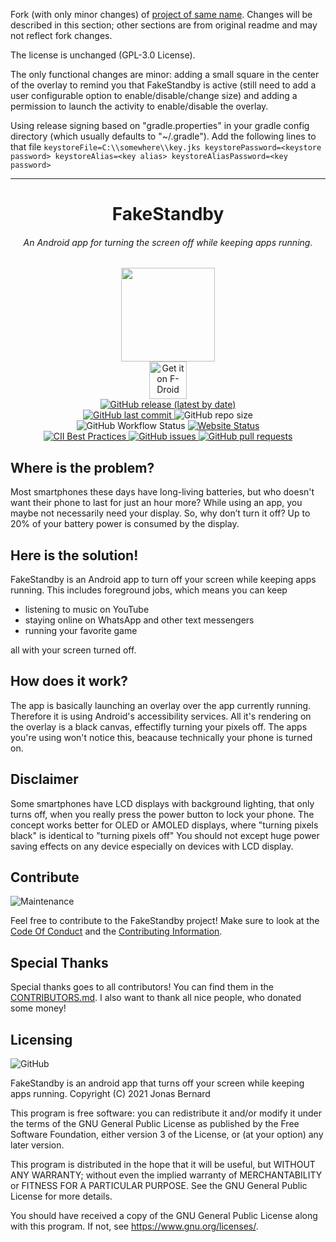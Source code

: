 Fork (with only minor changes) of [project of same name](https://github.com/JonasBernard/FakeStandby). Changes will be described in this section; other sections are from original readme and may not reflect fork changes.

The license is unchanged (GPL-3.0 License).

The only functional changes are minor: adding a small square in the center of the overlay to remind you that FakeStandby is active (still need to add a user configurable option to enable/disable/change size) and adding a permission to launch the activity to enable/disable the overlay.

Using release signing based on "gradle.properties" in your gradle config directory (which usually defaults to "~/.gradle").
Add the following lines to that file `
keystoreFile=C:\\somewhere\\key.jks
keystorePassword=<keystore password>
keystoreAlias=<key alias>
keystoreAliasPassword=<key password>
`

---

<div>
   <h1 align="center">FakeStandby<br><h6 align="center">An Android app for turning the screen off while keeping apps running.</h6></h1>
   <p align="center">
     <img src="branding/app_icon_round.svg" height="150"><br>
     <a href="https://f-droid.org/packages/android.jonas.fakestandby/">
       <img src="https://fdroid.gitlab.io/artwork/badge/get-it-on.png" alt="Get it on F-Droid" height="60">
     </a><br>
     <a href="https://github.com/JonasBernard/FakeStandby/releases">
       <img src="https://img.shields.io/github/v/release/JonasBernard/FakeStandby" alt="GitHub release (latest by date)">
     </a><br>
     <a href="https://github.com/JonasBernard/FakeStandby/commits/master">
       <img src="https://img.shields.io/github/last-commit/JonasBernard/FakeStandby" alt="GitHub last commit">
     </a>
     <img src="https://img.shields.io/github/repo-size/JonasBernard/FakeStandby?label=repository%20size" alt="GitHub repo size">
     <br>
     <img src="https://img.shields.io/github/workflow/status/JonasBernard/FakeStandby/Android%20CI" alt="GitHub Workflow Status">
     <a href="https://fakestandby.jonasbernard.de/">
       <img src="https://img.shields.io/website?down_color=red&down_message=offline&up_color=light-green&up_message=online&url=https%3A%2F%2Ffakestandby.jonasbernard.de" alt="Website Status">
     </a><br>
     <a href="https://bestpractices.coreinfrastructure.org/projects/4235">
       <img src="https://bestpractices.coreinfrastructure.org/projects/4235/badge" alt="CII Best Practices">
     </a>
     <a href="https://github.com/JonasBernard/FakeStandby/issues">
       <img src="https://img.shields.io/github/issues-raw/JonasBernard/FakeStandby" alt="GitHub issues">
     </a>
     <a href="https://github.com/JonasBernard/FakeStandby/pulls">
       <img src="https://img.shields.io/github/issues-pr-raw/JonasBernard/FakeStandby" alt="GitHub pull requests">
     </a>
   </p>
</div>

## Where is the problem?

Most smartphones these days have long-living batteries, but who doesn't want their phone to last for just an hour more?
While using an app, you maybe not necessarily need your display. So, why don’t turn it off? Up to 20% of your battery
power is consumed by the display.

## Here is the solution!

FakeStandby is an Android app to turn off your screen while keeping apps running. This includes foreground jobs, which means
you can keep

- listening to music on YouTube
- staying online on WhatsApp and other text messengers
- running your favorite game

all with your screen turned off.

## How does it work?

The app is basically launching an overlay over the app currently running. Therefore it is using Android's accessibility services. All it's rendering
on the overlay is a black canvas, effectifly turning your pixels off. The apps you're using won't notice this, beacause technically your phone is turned on.

## Disclaimer

Some smartphones have LCD displays with background lighting, that only turns off, when you really press the power button to lock your phone.
The concept works better for OLED or AMOLED displays, where "turning pixels black" is identical to "turning pixels off"
You should not except huge power saving effects on any device especially on devices with LCD display.

## Contribute
![Maintenance](https://img.shields.io/maintenance/yes/2021)

Feel free to contribute to the FakeStandby project! Make sure to look at the [Code Of Conduct](CODE_OF_CONDUCT.md) and the [Contributing Information](CONTRIBUTING.md).

## Special Thanks

Special thanks goes to all contributors! You can find them in the [CONTRIBUTORS.md](CONTRIBUTORS.md).
I also want to thank all nice people, who donated some money!

## Licensing 
![GitHub](https://img.shields.io/github/license/JonasBernard/FakeStandby?color=light-green)

FakeStandby is an android app that turns off your screen while keeping apps running.
Copyright (C) 2021  Jonas Bernard

This program is free software: you can redistribute it and/or modify
it under the terms of the GNU General Public License as published by
the Free Software Foundation, either version 3 of the License, or
(at your option) any later version.

This program is distributed in the hope that it will be useful,
but WITHOUT ANY WARRANTY; without even the implied warranty of
MERCHANTABILITY or FITNESS FOR A PARTICULAR PURPOSE.  See the
GNU General Public License for more details.

You should have received a copy of the GNU General Public License
along with this program.  If not, see <https://www.gnu.org/licenses/>.

